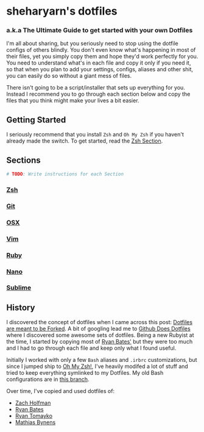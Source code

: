 sheharyarn's dotfiles
=====================

### a.k.a The Ultimate Guide to get started with your own Dotfiles

I'm all about sharing, but you seriously need to stop using the dotfile configs of others blindly. You don't even know what's happening in most of their files, yet you simply copy them and hope they'd work perfectly for you. You need to understand what's in each file and copy it only if you need it, so that when you plan to add your settings, configs, aliases and other shit, you can easily do so without a giant mess of files.

There isn't going to be a script/installer that sets up everything for you. Instead I recommend you to go through each section below and copy the files that you think might make your lives a bit easier.


## Getting Started

I seriously recommend that you install `Zsh` and `Oh My Zsh` if you haven't already made the switch. To get started, read the [Zsh Section](https://github.com/sheharyarn/dotfiles/tree/master/ZSH).


## Sections

```bash
# TODO: Write instructions for each Section
```

### [Zsh](https://github.com/sheharyarn/dotfiles/tree/master/ZSH)
### [Git](https://github.com/sheharyarn/dotfiles/tree/master/Git)
### [OSX](https://github.com/sheharyarn/dotfiles/tree/master/OSX)
### [Vim](https://github.com/sheharyarn/dotfiles/tree/master/Vim)
### [Ruby](https://github.com/sheharyarn/dotfiles/tree/master/Ruby)
### [Nano](https://github.com/sheharyarn/dotfiles/tree/master/Nano)
### [Sublime](https://github.com/sheharyarn/dotfiles/tree/master/Sublime)


## History

I discovered the concept of dotfiles when I came across this post: [Dotfiles are meant to be Forked](http://zachholman.com/2010/08/dotfiles-are-meant-to-be-forked/). A bit of googling lead me to [Github Does Dotfiles](http://dotfiles.github.io/) where I discovered some awesome sets of dotfiles. Being a new Rubyist at the time, I started by copying most of [Ryan Bates'](https://github.com/ryanb/dotfiles) but they were too much and I had to go through each file and keep only what I found useful. 

Initially I worked with only a few `Bash` aliases and `.irbrc` customizations, but since I jumped ship to [Oh My Zsh!](http://ohmyz.sh/), I've heavily modifed a lot of stuff and tried to keep everything symlinked to my Dotfiles. My old Bash configurations are in [this branch](https://github.com/sheharyarn/dotfiles/tree/bash).

Over time, I've copied and used dotfiles of:

- [Zach Holfman](https://github.com/holman/dotfiles)
- [Ryan Bates](https://github.com/ryanb/dotfiles) 
- [Ryan Tomayko](https://github.com/rtomayko/dotfiles)
- [Mathias Bynens](https://github.com/mathiasbynens/dotfiles)


